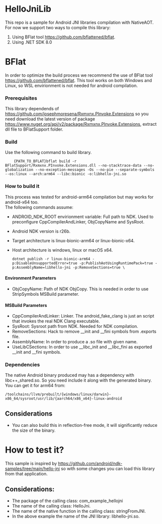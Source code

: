 # HelloJniLib
 This repo is a sample for Android JNI libraries compilation with NativeAOT.
 For now we support two ways to compile this library: 
 1. Using BFlat tool https://github.com/bflattened/bflat. 
 2. Using .NET SDK 8.0
 
# BFlat
In order to optimize the build process we recommend the use of BFlat tool https://github.com/bflattened/bflat. 
This tool works on both Windows and Linux, so WSL envirionment is not needed for android compilation.

### Prerequisites
This library dependends of https://github.com/josephmoresena/Rxmxnx.PInvoke.Extensions so you need download the 
latest version of package https://www.nuget.org/api/v2/package/Rxmxnx.PInvoke.Extensions, extract dll file to 
BFlatSupport folder.

### Build
Use the following command to build library.

	    {PATH_TO_BFLAT}bflat build -r BFlatSupport/Rxmxnx.PInvoke.Extensions.dll --no-stacktrace-data --no-globalization --no-exception-messages -Os --no-pie --separate-symbols --os:linux --arch:arm64 --libc:bionic -o:libhello-jni.so

### How to build it
This process was tested for android-arm64 compilation but may works for android-x64 too. <br/>
The following commands assume:
 * ANDROID_NDK_ROOT envirionment variable: Full path to NDK. Used to preconfigure CppCompilerAndLinker, ObjCopyName and SysRoot.
 * Android NDK version is r26b.
 * Target architecture is linux-bionic-arm64 or linux-bionic-x64.
 * Host architecture is windows, linux or macOS x64.

	   dotnet publish -r linux-bionic-arm64 -p:DisableUnsupportedError=true -p:PublishAotUsingRuntimePack=true -p:AssemblyName=libhello-jni -p:RemoveSections=true \

#### Environment Parameters 
* ObjCopyName: Path of NDK ObjCopy. This is needed in order to use StripSymbols MSBuild parameter.

#### MSBuild Parameters
* CppCompilerAndLinker: Linker. The android_fake_clang is just an script that invokes the real NDK Clang executable.
* SysRoot: Sysroot path from NDK. Needed for NDK compilation.
* RemoveSections: Hack to remove __init and __fini symbols from .exports file.
* AssemblyName: In order to produce a .so file with given name.
* UseLibCSections: In order to use __libc_init and __libc_fini as exported __init and __fini symbols.

### Dependencies
The native Android binary produced may has a dependency with libc++_shared.so. So you need include it along with the generated binary. <br/>
You can get it for arm64 from:

	/toolchains/llvm/prebuilt/{windows/linux/darwin}-x86_64/sysroot/usr/lib/{aarch64/x86_x64}-linux-android

## Considerations
* You can also build this in reflection-free mode, it will significantly reduce the size of the binary.

# How to test it?
This sample is inspired by https://github.com/android/ndk-samples/tree/main/hello-jni so with some changes you can load this library from that application. <br/>
## Considerations:
* The package of the calling class: com_example_hellojni
* The name of the calling class: HelloJni.
* The name of the native function in the calling class: stringFromJNI.
* In the above example the name of the JNI library: libhello-jni.so.
